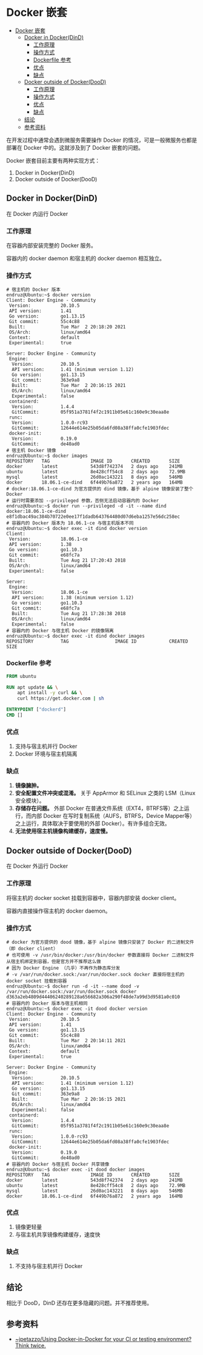 # Docker 嵌套

- [Docker 嵌套](#docker-嵌套)
  - [Docker in Docker(DinD)](#docker-in-dockerdind)
    - [工作原理](#工作原理)
    - [操作方式](#操作方式)
    - [Dockerfile 参考](#dockerfile-参考)
    - [优点](#优点)
    - [缺点](#缺点)
  - [Docker outside of Docker(DooD)](#docker-outside-of-dockerdood)
    - [工作原理](#工作原理-1)
    - [操作方式](#操作方式-1)
    - [优点](#优点-1)
    - [缺点](#缺点-1)
  - [结论](#结论)
  - [参考资料](#参考资料)

在开发过程中通常会遇到微服务需要操作 Docker 的情况，可是一般微服务也都是部署在 Docker 中的。这就涉及到了 Docker 嵌套的问题。

Docker 嵌套目前主要有两种实现方式：
1. Docker in Docker(DinD)
2. Docker outside of Docker(DooD)

## Docker in Docker(DinD)

在 Docker 内运行 Docker

### 工作原理

在容器内部安装完整的 Docker 服务。

容器内的 docker daemon 和宿主机的 docker daemon 相互独立。

### 操作方式

```shell
# 宿主机的 Docker 版本
endruz@Ubuntu:~$ docker version
Client: Docker Engine - Community
 Version:           20.10.5
 API version:       1.41
 Go version:        go1.13.15
 Git commit:        55c4c88
 Built:             Tue Mar  2 20:18:20 2021
 OS/Arch:           linux/amd64
 Context:           default
 Experimental:      true

Server: Docker Engine - Community
 Engine:
  Version:          20.10.5
  API version:      1.41 (minimum version 1.12)
  Go version:       go1.13.15
  Git commit:       363e9a8
  Built:            Tue Mar  2 20:16:15 2021
  OS/Arch:          linux/amd64
  Experimental:     false
 containerd:
  Version:          1.4.4
  GitCommit:        05f951a3781f4f2c1911b05e61c160e9c30eaa8e
 runc:
  Version:          1.0.0-rc93
  GitCommit:        12644e614e25b05da6fd08a38ffa0cfe1903fdec
 docker-init:
  Version:          0.19.0
  GitCommit:        de40ad0
# 宿主机 Docker 镜像
endruz@Ubuntu:~$ docker images
REPOSITORY   TAG               IMAGE ID       CREATED       SIZE
docker       latest            543d8f742374   2 days ago    241MB
ubuntu       latest            8e428cff54c8   2 days ago    72.9MB
mysql        latest            26d0ac143221   8 days ago    546MB
docker       18.06.1-ce-dind   6f449b76a872   2 years ago   164MB
# docker:18.06.1-ce-dind 为官方提供的 dind 镜像，基于 alpine 镜像安装了整个 Docker
# 运行时需要添加 --privileged 参数，否侧无法启动容器内的 Docker
endruz@Ubuntu:~$ docker run --privileged -d -it --name dind  docker:18.06.1-ce-dind
e8f1dbac49ac384b70722e0ee17f1dadb643764480d07d6eba1257e56dc258ec
# 容器内的 Docker 版本为 18.06.1-ce 与宿主机版本不同
endruz@Ubuntu:~$ docker exec -it dind docker version
Client:
 Version:           18.06.1-ce
 API version:       1.38
 Go version:        go1.10.3
 Git commit:        e68fc7a
 Built:             Tue Aug 21 17:20:43 2018
 OS/Arch:           linux/amd64
 Experimental:      false

Server:
 Engine:
  Version:          18.06.1-ce
  API version:      1.38 (minimum version 1.12)
  Go version:       go1.10.3
  Git commit:       e68fc7a
  Built:            Tue Aug 21 17:28:38 2018
  OS/Arch:          linux/amd64
  Experimental:     false
# 容器内的 Docker 与宿主机 Docker 的镜像隔离
endruz@Ubuntu:~$ docker exec -it dind docker images
REPOSITORY          TAG                 IMAGE ID            CREATED             SIZE
```

### Dockerfile 参考

```Dockerfile
FROM ubuntu

RUN apt update && \
    apt install -y curl && \
    curl https://get.docker.com | sh

ENTRYPOINT ["dockerd"]
CMD []
```

### 优点

1. 支持与宿主机并行 Docker
2. Docker 环境与宿主机隔离

### 缺点

1. **镜像臃肿。**
2. **安全配置文件冲突或混淆。** 关于 AppArmor 和 SELinux 之类的 LSM（Linux 安全模块）。
3. **存储存在问题。** 外部 Docker 在普通文件系统（EXT4，BTRFS等）之上运行，而内部 Docker 在写时复制系统（AUFS，BTRFS，Device Mapper等）之上运行，具体取决于要使用的外部 Docker）。有许多组合无效。
4. **无法使用宿主机镜像构建缓存，速度慢。**

## Docker outside of Docker(DooD)

在 Docker 外运行 Docker

### 工作原理

将宿主机的 docker socket 挂载到容器中，容器内部安装 docker client。

容器内直接操作宿主机的 docker daemon。

### 操作方式

```shell
# docker 为官方提供的 dood 镜像，基于 alpine 镜像只安装了 Docker 的二进制文件（即 docker client）
# 也可使用 -v /usr/bin/docker:/usr/bin/docker 参数直接将 Docker 二进制文件从宿主机绑定到容器，但是官方并不推荐这么做
# 因为 Docker Engine （几乎）不再作为静态库分发
# -v /var/run/docker.sock:/var/run/docker.sock docker 直接将宿主机的 docker socket 挂载到容器
endruz@Ubuntu:~$ docker run -d -it --name dood -v /var/run/docker.sock:/var/run/docker.sock docker
d363a2eb4809d44406240289128a656682a306a290f48de7a99d3d9581a0c010
# 容器内的 Docker 版本与宿主机相同
endruz@Ubuntu:~$ docker exec -it dood docker version
Client: Docker Engine - Community
 Version:           20.10.5
 API version:       1.41
 Go version:        go1.13.15
 Git commit:        55c4c88
 Built:             Tue Mar  2 20:14:11 2021
 OS/Arch:           linux/amd64
 Context:           default
 Experimental:      true

Server: Docker Engine - Community
 Engine:
  Version:          20.10.5
  API version:      1.41 (minimum version 1.12)
  Go version:       go1.13.15
  Git commit:       363e9a8
  Built:            Tue Mar  2 20:16:15 2021
  OS/Arch:          linux/amd64
  Experimental:     false
 containerd:
  Version:          1.4.4
  GitCommit:        05f951a3781f4f2c1911b05e61c160e9c30eaa8e
 runc:
  Version:          1.0.0-rc93
  GitCommit:        12644e614e25b05da6fd08a38ffa0cfe1903fdec
 docker-init:
  Version:          0.19.0
  GitCommit:        de40ad0
# 容器内的 Docker 与宿主机 Docker 共享镜像
endruz@Ubuntu:~$ docker exec -it dood docker images
REPOSITORY   TAG               IMAGE ID       CREATED       SIZE
docker       latest            543d8f742374   2 days ago    241MB
ubuntu       latest            8e428cff54c8   2 days ago    72.9MB
mysql        latest            26d0ac143221   8 days ago    546MB
docker       18.06.1-ce-dind   6f449b76a872   2 years ago   164MB
```

### 优点

1. 镜像更轻量
2. 与宿主机共享镜像构建缓存，速度快

### 缺点

1. 不支持与宿主机并行 Docker

## 结论

相比于 DooD，DinD 还存在更多隐藏的问题。并不推荐使用。

## 参考资料

- [~jpetazzo/Using Docker-in-Docker for your CI or testing environment? Think twice.](https://jpetazzo.github.io/2015/09/03/do-not-use-docker-in-docker-for-ci/)